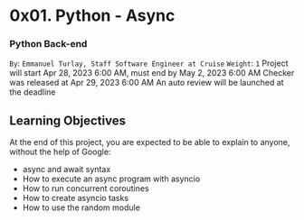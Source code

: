 # 0x01. Python - Async
### Python Back-end
 `By`: `Emmanuel Turlay, Staff Software Engineer at Cruise`
 `Weight`: `1`
 Project will start Apr 28, 2023 6:00 AM, must end by May 2, 2023 6:00 AM
 Checker was released at Apr 29, 2023 6:00 AM
 An auto review will be launched at the deadline

## Learning Objectives
At the end of this project, you are expected to be able to explain to anyone, without the help of Google:
* async and await syntax
* How to execute an async program with asyncio
* How to run concurrent coroutines
* How to create asyncio tasks
* How to use the random module

